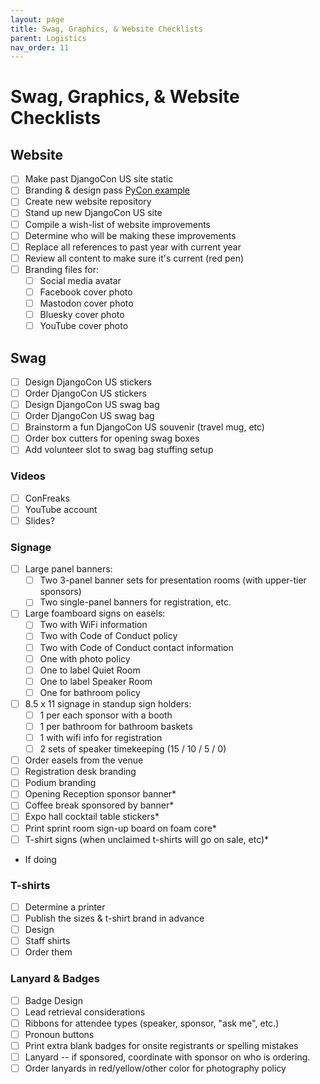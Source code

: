 ```yaml
---
layout: page
title: Swag, Graphics, & Website Checklists
parent: Logistics
nav_order: 11
---
```


# Swag, Graphics, & Website Checklists

## Website

- [ ] Make past DjangoCon US site static
- [ ] Branding & design pass [PyCon example](https://github.com/PyCon/2015/wiki/PyCon-2015-Branding)
- [ ] Create new website repository
- [ ] Stand up new DjangoCon US site
- [ ] Compile a wish-list of website improvements
- [ ] Determine who will be making these improvements
- [ ] Replace all references to past year with current year
- [ ] Review all content to make sure it's current (red pen)
- [ ] Branding files for:
  - [ ] Social media avatar
  - [ ] Facebook cover photo
  - [ ] Mastodon cover photo
  - [ ] Bluesky cover photo
  - [ ] YouTube cover photo

## Swag

- [ ] Design DjangoCon US stickers
- [ ] Order DjangoCon US stickers
- [ ] Design DjangoCon US swag bag
- [ ] Order DjangoCon US swag bag
- [ ] Brainstorm a fun DjangoCon US souvenir (travel mug, etc)
- [ ] Order box cutters for opening swag boxes
- [ ] Add volunteer slot to swag bag stuffing setup

### Videos

- [ ] ConFreaks
- [ ] YouTube account
- [ ] Slides?

### Signage

- [ ] Large panel banners:
    - [ ] Two 3-panel banner sets for presentation rooms (with upper-tier sponsors)
    - [ ] Two single-panel banners for registration, etc.
- [ ] Large foamboard signs on easels:
    - [ ] Two with WiFi information
    - [ ] Two with Code of Conduct policy
    - [ ] Two with Code of Conduct contact information
    - [ ] One with photo policy
    - [ ] One to label Quiet Room
    - [ ] One to label Speaker Room
    - [ ] One for bathroom policy
- [ ] 8.5 x 11 signage in standup sign holders:
    - [ ] 1 per each sponsor with a booth
    - [ ] 1 per bathroom for bathroom baskets
    - [ ] 1 with wifi info for registration
    - [ ] 2 sets of speaker timekeeping (15 / 10 / 5 / 0)
- [ ] Order easels from the venue
- [ ] Registration desk branding
- [ ] Podium branding
- [ ] Opening Reception sponsor banner*
- [ ] Coffee break sponsored by banner*
- [ ] Expo hall cocktail table stickers*
- [ ] Print sprint room sign-up board on foam core*
- [ ] T-shirt signs (when unclaimed t-shirts will go on sale, etc)*

* If doing

### T-shirts

- [ ] Determine a printer
- [ ] Publish the sizes & t-shirt brand in advance
- [ ] Design
- [ ] Staff shirts
- [ ] Order them

### Lanyard & Badges

- [ ] Badge Design
- [ ] Lead retrieval considerations
- [ ] Ribbons for attendee types (speaker, sponsor, "ask me", etc.)
- [ ] Pronoun buttons
- [ ] Print extra blank badges for onsite registrants or spelling mistakes
- [ ] Lanyard -- if sponsored, coordinate with sponsor on who is ordering.
- [ ] Order lanyards in red/yellow/other color for photography policy
